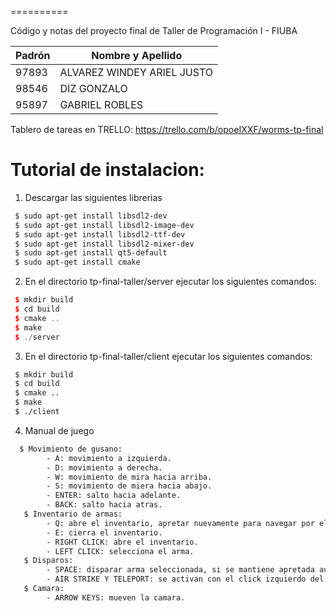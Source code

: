 


==========


Código y notas del proyecto final de Taller de Programación I - FIUBA


| Padrón | Nombre y Apellido         |
|--------|---------------------------|
| 97893 | ALVAREZ WINDEY ARIEL JUSTO |
| 98546 | DIZ GONZALO                |
| 95897 | GABRIEL ROBLES             |

Tablero de tareas en TRELLO:
https://trello.com/b/opoeIXXF/worms-tp-final

# Tutorial de instalacion:

1) Descargar las siguientes librerias
```bash
 $ sudo apt-get install libsdl2-dev
 $ sudo apt-get install libsdl2-image-dev
 $ sudo apt-get install libsdl2-ttf-dev
 $ sudo apt-get install libsdl2-mixer-dev
 $ sudo apt-get install qt5-default
 $ sudo apt-get install cmake 
```

2) En el directorio tp-final-taller/server ejecutar los siguientes comandos:

```c++
 $ mkdir build
 $ cd build
 $ cmake ..
 $ make
 $ ./server 
```
3) En el directorio tp-final-taller/client ejecutar los siguientes comandos:
```bash
 $ mkdir build
 $ cd build
 $ cmake ..
 $ make
 $ ./client
```

4) Manual de juego
```bash
  $ Movimiento de gusano: 
        - A: movimiento a izquierda.
        - D: movimiento a derecha.
        - W: movimiento de mira hacia arriba.
        - S: movimiento de miera hacia abajo.
        - ENTER: salto hacia adelante.
        - BACK: salto hacia atras.
   $ Inventario de armas:
        - Q: abre el inventario, apretar nuevamente para navegar por el.
        - E: cierra el inventario.
        - RIGHT CLICK: abre el inventario.
        - LEFT CLICK: selecciona el arma.
   $ Disparos:
        - SPACE: disparar arma seleccionada, si se mantiene apretada aumenta la potencia de tiro
        - AIR STRIKE Y TELEPORT: se activan con el click izquierdo del mouse.
   $ Camara:
        - ARROW KEYS: mueven la camara.
```
